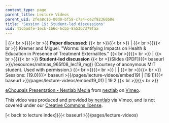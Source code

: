 ```yaml
---
content_type: page
parent_title: Lecture Videos
parent_uid: 2fea8c16-00d0-bf58-c7a4-ce2f92360b8e
title: 'Session 19: Student-led discussions'
uid: 41cbadfe-1ecb-1b6d-6cb5-8a53b7379faa
---
```


|  {{< br >}}{{< br >}} **Paper discussed:** {{< br >}}{{< br >}}  |  {{< br >}}{{< br >}} Kremer and Miguel. "Worms: Identifying Impacts on Health & Education in Presence of Treatment Externalites." {{< br >}}{{< br >}}  |  {{< br >}}{{< br >}} **Student-led discussion**  {{< br >}}Slides ([PDF]({{< baseurl >}}/resources/mitmas_965f08_lec19_mg)) (Courtesy of anonymous MIT student. Used with permission.) {{< br >}}{{< br >}}  |
|  {{< br >}}{{< br >}} Sessions: [19.0]({{< baseurl >}}/pages/lecture-videos/embed19) &#124; [19.1]({{< baseurl >}}/pages/lecture-videos/embed19_01) &#124; 19.2 {{< br >}}{{< br >}}  

[eChoupals Presentation - Nextlab Media](https://vimeo.com/3240350) from [nextlab](https://vimeo.com/3240350) on [Vimeo](https://vimeo.com).

This video was produced and provided by [nextlab](http://vimeo.com/nextlab) via Vimeo, and is not covered under our [Creative Commons license](/terms/#cc).

[< back to lecture index]({{< baseurl >}}/pages/lecture-videos)